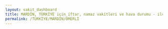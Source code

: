 ```yaml
---
layout: vakit_dashboard
title: MARDİN, TÜRKİYE için iftar, namaz vakitleri ve hava durumu - ilçe/eyalet seç
permalink: /TÜRKİYE/MARDİN/ÖMERLİ
---
```


<script type="text/javascript">
  var GLOBAL_COUNTRY = 'TÜRKİYE';
  var GLOBAL_CITY = 'MARDİN';
  var GLOBAL_STATE = 'ÖMERLİ';
  var lat = 72;
  var lon = 21;
</script>
